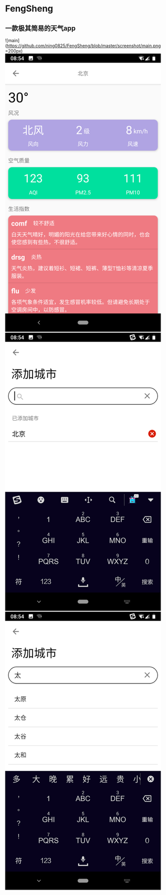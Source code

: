 # FengSheng
## 一款极其简易的天气app
![main](https://github.com/ning0825/FengSheng/blob/master/screenshot/main.png =200px)
![other](https://github.com/ning0825/FengSheng/blob/master/screenshot/other.png?raw=true)
![search1](https://github.com/ning0825/FengSheng/blob/master/screenshot/search.png?raw=true)
![search2](https://github.com/ning0825/FengSheng/blob/master/screenshot/search2.png?raw=true)
